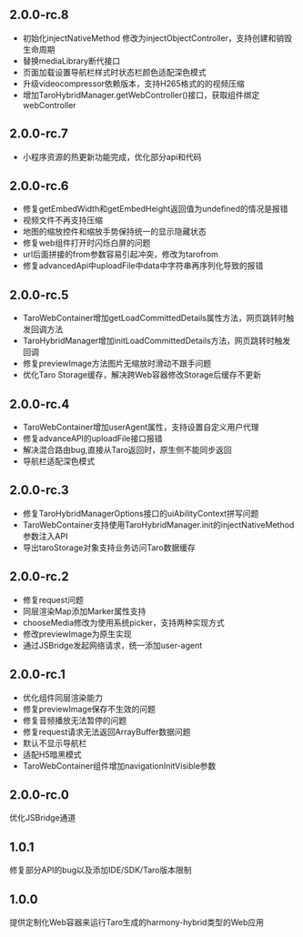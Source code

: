 ## 2.0.0-rc.8
- 初始化injectNativeMethod 修改为injectObjectController，支持创建和销毁生命周期
- 替换mediaLibrary断代接口
- 页面加载设置导航栏样式时状态栏颜色适配深色模式
- 升级videocompressor依赖版本，支持H265格式的的视频压缩
- 增加TaroHybridManager.getWebController()接口，获取组件绑定webController

## 2.0.0-rc.7
- 小程序资源的热更新功能完成，优化部分api和代码

## 2.0.0-rc.6
- 修复getEmbedWidth和getEmbedHeight返回值为undefined的情况是报错
- 视频文件不再支持压缩 
- 地图的缩放控件和缩放手势保持统一的显示隐藏状态
- 修复web组件打开时闪烁白屏的问题
- url后面拼接的from参数容易引起冲突，修改为tarofrom
- 修复advancedApi中uploadFile中data中字符串再序列化导致的报错

## 2.0.0-rc.5
- TaroWebContainer增加getLoadCommittedDetails属性方法，网页跳转时触发回调方法
- TaroHybridManager增加initLoadCommittedDetails方法，网页跳转时触发回调
- 修复previewImage方法图片无缩放时滑动不跟手问题
- 优化Taro Storage缓存，解决跨Web容器修改Storage后缓存不更新

## 2.0.0-rc.4
- TaroWebContainer增加userAgent属性，支持设置自定义用户代理
- 修复advanceAPI的uploadFile接口报错
- 解决混合路由bug,直接从Taro返回时，原生侧不能同步返回
- 导航栏适配深色模式

## 2.0.0-rc.3
- 修复TaroHybridManagerOptions接口的uiAbilityContext拼写问题
- TaroWebContainer支持使用TaroHybridManager.init的injectNativeMethod参数注入API
- 导出taroStorage对象支持业务访问Taro数据缓存

## 2.0.0-rc.2
- 修复request问题
- 同层渲染Map添加Marker属性支持
- chooseMedia修改为使用系统picker，支持两种实现方式
- 修改previewImage为原生实现
- 通过JSBridge发起网络请求，统一添加user-agent

## 2.0.0-rc.1
- 优化组件同层渲染能力
- 修复previewImage保存不生效的问题
- 修复音频播放无法暂停的问题
- 修复request请求无法返回ArrayBuffer数据问题
- 默认不显示导航栏
- 适配H5暗黑模式
- TaroWebContainer组件增加navigationInitVisible参数

## 2.0.0-rc.0
优化JSBridge通道

## 1.0.1
修复部分API的bug以及添加IDE/SDK/Taro版本限制

## 1.0.0
提供定制化Web容器来运行Taro生成的harmony-hybrid类型的Web应用